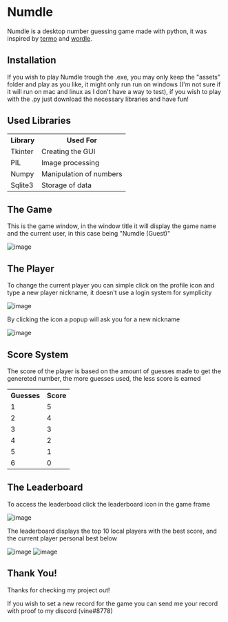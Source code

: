 <h1>Numdle</h1>

Numdle is a desktop number guessing game made with python, it was inspired by <a href="https://term.ooo" target="_blank" title="Check Termo Out">termo</a> and <a href="https://www.nytimes.com/games/wordle/index.html" target="_blank" title="Check Wordle Out">wordle</a>.

<h2>Installation</h2>

If you wish to play Numdle trough the .exe, you may only keep the "assets" folder and play as you like, it might only run run on windows (I'm not sure if it will run on mac and linux as I don't have a way to test), if you wish to play with the .py just download the necessary libraries and have fun!

<h2>Used Libraries</h2>

<table>
  <tr>
    <th>Library</th>
    <th>Used For</th>
  </tr>
  <tr>
    <td>Tkinter</td>
    <td>Creating the GUI</td>
  </tr>
  <tr>
    <td>PIL</td>
    <td>Image processing</td>
  </tr>
  <tr>
    <td>Numpy</td>
    <td>Manipulation of numbers</td>
  </tr>
  <tr>
    <td>Sqlite3</td>
    <td>Storage of data</td>
  </tr>
</table>

<h2>The Game</h2>

This is the game window, in the window title it will display the game name and the current user, in this case being "Numdle (Guest)"

![image](https://github.com/2viny/Numdle/assets/117782568/da73ed23-4ee7-4303-954f-6599f0c16c3f)

<h2>The Player</h2>

To change the current player you can simple click on the profile icon and type a new player nickname, it doesn't use a login system for symplicity

![image](https://github.com/2viny/Numdle/assets/117782568/e1310417-1b21-4adf-b8c0-e65442c26892)

By clicking the icon a popup will ask you for a new nickname

![image](https://github.com/2viny/Numdle/assets/117782568/9604d283-5505-4e92-b478-8dde2b4c72d8)

<h2>Score System</h2>

The score of the player is based on the amount of guesses made to get the genereted number, the more guesses used, the less score is earned

<table>
  <tr>
    <th>Guesses</th>
    <th>Score</th>
  </tr>
  <tr>
    <td>1</td>
    <td>5</td>
  </tr>
  <tr>
    <td>2</td>
    <td>4</td>
  </tr>
  <tr>
    <td>3</td>
    <td>3</td>
  </tr>
  <tr>
    <td>4</td>
    <td>2</td>
  </tr>
  <tr>
    <td>5</td>
    <td>1</td>
  </tr>
  <tr>
    <td>6</td>
    <td>0</td>
  </tr>
</table>

<h2>The Leaderboard</h2>

To access the leaderboad click the leaderboard icon in the game frame

![image](https://github.com/2viny/Numdle/assets/117782568/4b2139da-854a-41b2-a69f-6d3f00944ab1)

The leaderboard displays the top 10 local players with the best score, and the current player personal best below

![image](https://github.com/2viny/Numdle/assets/117782568/14a3d5a7-d4bf-47d8-9771-b1592cb3d27a) ![image](https://github.com/2viny/Numdle/assets/117782568/c715672e-88ef-4d38-952f-8c45287abfdf)

<h2>Thank You!</h2>

Thanks for checking my project out!

If you wish to set a new record for the game you can send me your record with proof to my discord (vine#8778)
